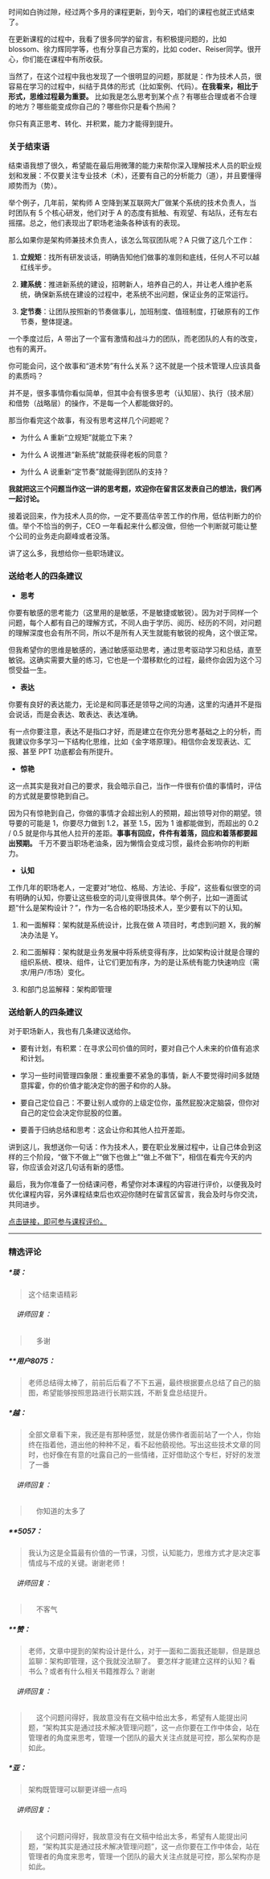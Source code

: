 <p data-nodeid="3017">时间如白驹过隙，经过两个多月的课程更新，到今天，咱们的课程也就正式结束了。</p>



<p data-nodeid="2552">在更新课程的过程中，我看了很多同学的留言，有积极提问题的，比如 blossom、徐力辉同学等，也有分享自己方案的，比如 coder、Reiser同学。很开心，你们能在课程中有所收获。</p>
<p data-nodeid="3323" class="">当然了，在这个过程中我也发现了一个很明显的问题，那就是：作为技术人员，很容易在学习的过程中，纠结于具体的形式（比如案例、代码）。<strong data-nodeid="3329">在我看来，相比于形式，思维过程最为重要。</strong> 比如我是怎么思考到某个点？有哪些合理或者不合理的地方？哪些能变成你自己的？哪些你只是看个热闹？</p>

<p data-nodeid="2554">你只有真正思考、转化、并积累，能力才能得到提升。</p>
<h3 data-nodeid="2555">关于结束语</h3>
<p data-nodeid="2556">结束语我想了很久，希望能在最后用微薄的能力来帮你深入理解技术人员的职业规划和发展：不仅要关注专业技术（术），还要有自己的分析能力（道），并且要懂得顺势而为（势）。</p>
<p data-nodeid="2557">举个例子，几年前，架构师 A 空降到某互联网大厂做某个系统的技术负责人，当时团队有 5 个核心研发，他们对于 A 的态度有抵触、有观望、有站队，还有左右摇摆。总之，他们表现出了职场老油条各种该有的表现。</p>
<p data-nodeid="2558">那么如果你是架构师兼技术负责人，该怎么驾驭团队呢？A 只做了这几个工作：</p>
<ol data-nodeid="2559">
<li data-nodeid="2560">
<p data-nodeid="2561"><strong data-nodeid="2639">立规矩</strong>：找所有研发谈话，明确告知他们做事的准则和底线，任何人不可以越红线半步。</p>
</li>
<li data-nodeid="2562">
<p data-nodeid="2563"><strong data-nodeid="2644">建系统</strong>：推进新系统的建设，招聘新人，培养自己的人，并让老人维护老系统，确保新系统在建设的过程中，老系统不出问题，保证业务的正常运行。</p>
</li>
<li data-nodeid="2564">
<p data-nodeid="2565"><strong data-nodeid="2649">定节奏</strong>：让团队按照新的节奏做事儿，加班制度、值班制度，打破原有的工作节奏，整体提速。</p>
</li>
</ol>
<p data-nodeid="2566">一个季度过后，A 带出了一个富有激情和战斗力的团队，而老团队的人有的改变，也有的离开。</p>
<p data-nodeid="2567">你可能会问，这个故事和“道术势”有什么关系？这不就是一个技术管理人应该具备的素质吗？</p>
<p data-nodeid="2568">并不是，很多事情你看似简单，但其中会有很多思考（认知层）、执行（技术层）和借势（战略层）的操作，不是每一个人都能做好的。</p>
<p data-nodeid="2569">那当你看完这个故事，有没有思考这样几个问题呢？</p>
<ul data-nodeid="2570">
<li data-nodeid="2571">
<p data-nodeid="2572">为什么 A 重新“立规矩”就能立下来？</p>
</li>
<li data-nodeid="2573">
<p data-nodeid="2574">为什么 A 说推进“新系统”就能获得老板的同意？</p>
</li>
<li data-nodeid="2575">
<p data-nodeid="2576">为什么 A 说重新“定节奏”就能得到团队的支持？</p>
</li>
</ul>
<p data-nodeid="2577"><strong data-nodeid="2660">我就把这三个问题当作这一讲的思考题，欢迎你在留言区发表自己的想法，我们再一起讨论。</strong></p>
<p data-nodeid="2578">接着说回来，作为技术人员的你，一定不要高估辛苦工作的作用，低估判断力的价值。举个不恰当的例子，CEO 一年看起来什么都没做，但他一个判断就可能让整个公司的业务走向巅峰或者没落。</p>
<p data-nodeid="2579">讲了这么多，我想给你一些职场建议。</p>
<h3 data-nodeid="2580">送给老人的四条建议</h3>
<ul data-nodeid="2581">
<li data-nodeid="2582">
<p data-nodeid="2583"><strong data-nodeid="2667">思考</strong></p>
</li>
</ul>
<p data-nodeid="2584">你要有敏感的思考能力（这里用的是敏感，不是敏捷或敏锐）。因为对于同样一个问题，每个人都有自己的理解方式，不同人由于学历、阅历、经历的不同，对问题的理解深度也会有所不同，所以不是所有人天生就能有敏锐的视角，这个很正常。</p>
<p data-nodeid="2585">但我希望你的思维是敏感的，通过敏感驱动思考，通过思考驱动学习和总结，直至敏锐。这确实需要大量的练习，它也是一个潜移默化的过程，最终你会因为这个习惯受益一生。</p>
<ul data-nodeid="2586">
<li data-nodeid="2587">
<p data-nodeid="2588"><strong data-nodeid="2673">表达</strong></p>
</li>
</ul>
<p data-nodeid="2589">你要有良好的表达能力，无论是和同事还是领导之间的沟通，这里的沟通并不是指会说话，而是会表达、敢表达、表达准确。</p>
<p data-nodeid="2590">有一点你要注意，表达不是指口才好，而是建立在你充分思考基础之上的分析，而我建议你多学习一下结构化思维，比如《金字塔原理》。相信你会发现表达、汇报、甚至 PPT 功底都会有所提升。</p>
<ul data-nodeid="2591">
<li data-nodeid="2592">
<p data-nodeid="2593"><strong data-nodeid="2679">惊艳</strong></p>
</li>
</ul>
<p data-nodeid="2594">这一点其实是我对自己的要求，我会暗示自己，当作一件很有价值的事情时，评估的方式就是要惊艳到自己。</p>
<p data-nodeid="3636" class="">因为只有惊艳到自己，你做的事情才会超出别人的预期，超出领导对你的期望。领导要的可能是 1，你要尽力做到 1.2，甚至 1.5，因为 1 谁都能做到，而超出的 0.2 / 0.5 就是你与其他人拉开的差距。<strong data-nodeid="3642">事事有回应，件件有着落，回应和着落都要超出预期。</strong> 千万不要当职场老油条，因为懒惰会变成习惯，最终会影响你的判断力。</p>

<ul data-nodeid="2596">
<li data-nodeid="2597">
<p data-nodeid="2598"><strong data-nodeid="2689">认知</strong></p>
</li>
</ul>
<p data-nodeid="2599">工作几年的职场老人，一定要对“地位、格局、方法论、手段”，这些看似很空的词有明确的认知，你要让这些极空的词儿变得很具体。举个例子，比如一道面试题“什么是架构设计？”，作为一名合格的职场技术人，至少要有以下的认知。</p>
<ol data-nodeid="2600">
<li data-nodeid="2601">
<p data-nodeid="2602">和一面解释：架构就是系统设计，比我在做 A 项目时，考虑到问题 X，我的解决办法是 Y。</p>
</li>
<li data-nodeid="2603">
<p data-nodeid="2604">和二面解释：架构就是业务发展中将系统变得有序，比如架构设计就是合理的组织系统、模块、组件，让它们更加有序，为的是让系统有能力快速响应（需求/用户/市场）变化。</p>
</li>
<li data-nodeid="2605">
<p data-nodeid="2606">和部门总监解释：架构即管理</p>
</li>
</ol>
<h3 data-nodeid="2607">送给新人的四条建议</h3>
<p data-nodeid="2608">对于职场新人，我也有几条建议送给你。</p>
<ul data-nodeid="2609">
<li data-nodeid="2610">
<p data-nodeid="2611">要有计划，有积累：在寻求公司价值的同时，要对自己个人未来的价值有追求和计划。</p>
</li>
<li data-nodeid="2612">
<p data-nodeid="2613">学习一些时间管理四象限：重视重要不紧急的事情，新人不要觉得时间多就随意挥霍，你的价值才能决定你的圈子和你的人脉。</p>
</li>
<li data-nodeid="2614">
<p data-nodeid="2615">要自己定位自己：不要让别人或你的上级定位你，虽然屁股决定脑袋，但你对自己的定位会决定你屁股的位置。</p>
</li>
<li data-nodeid="2616">
<p data-nodeid="2617">要善于归纳总结和思考：这会让你和其他人拉开差距。</p>
</li>
</ul>
<p data-nodeid="2618">讲到这儿，我想送你一句话：作为技术人，要在职业发展过程中，让自己体会到这样的三个阶段，“做下不做上”“做下也做上”“做上不做下”，相信在看完今天的内容，你应该会对这几句话有新的感悟。</p>
<p data-nodeid="2619">最后，我为你准备了一份结课问卷，希望你对本课程的内容进行评价，以便我及时优化课程内容，另外课程结束后也欢迎你随时在留言区留言，我会及时与你交流，共同进步。</p>
<p data-nodeid="3951" class="te-preview-highlight"><a href="https://wj.qq.com/s2/8133330/6e07" data-nodeid="3954">点击链接，即可参与课程评价。</a></p>

---

### 精选评论

##### *琰：
> 这个结束语精彩

 ###### &nbsp;&nbsp;&nbsp; 讲师回复：
> &nbsp;&nbsp;&nbsp; 多谢

##### **用户8075：
> 老师总结得太棒了，前前后后看了不下五遍，最终根据要点总结了自己的脑图，希望能够按照思路进行长期实践，不断复盘总结提升。

##### *越：
> 全部文章看下来，我还是有那种感觉，就是仿佛作者面前站了一个人，你始终在指着他，道出他的种种不足，看不起他藐视他。写出这些技术文章的同时，也好像在有意的吐露自己的一些情绪，正好借助这个专栏，好好的发泄了一番

 ###### &nbsp;&nbsp;&nbsp; 讲师回复：
> &nbsp;&nbsp;&nbsp; 你知道的太多了

##### **5057：
> 我认为这是全篇最有价值的一节课，习惯，认知能力，思维方式才是决定事情成与不成的关键。谢谢老师！

 ###### &nbsp;&nbsp;&nbsp; 讲师回复：
> &nbsp;&nbsp;&nbsp; 不客气

##### **赞：
> 老师，文章中提到的架构设计是什么，对于一面和二面我还能聊，但是跟总监聊：架构即管理，这个我就没法聊了。 要怎样才能建立这样的认知？看书么？或者有什么相关书籍推荐么？谢谢

 ###### &nbsp;&nbsp;&nbsp; 讲师回复：
> &nbsp;&nbsp;&nbsp; 这个问题问得好，我故意没有在文稿中给出太多，希望有人能提出问题，“架构其实是通过技术解决管理问题”，这一点你要在工作中体会，站在管理者的角度来思考，管理一个团队的最大关注点就是可控，那么架构亦是如此。

##### *亚：
> 架构既管理可以聊更详细一点吗

 ###### &nbsp;&nbsp;&nbsp; 讲师回复：
> &nbsp;&nbsp;&nbsp; 这个问题问得好，我故意没有在文稿中给出太多，希望有人能提出问题，“架构其实是通过技术解决管理问题”，这一点你要在工作中体会，站在管理者的角度来思考，管理一个团队的最大关注点就是可控，那么架构亦是如此。

